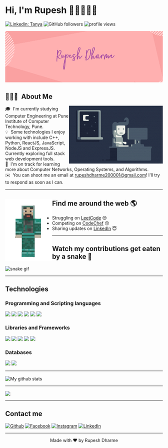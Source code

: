 # Hi, I'm Rupesh 👋🏻👨🏻‍💻

<!-- [![Twitter Follow](https://img.shields.io/twitter/follow/tanyarajhans7?label=Follow)](https://twitter.com/intent/follow?screen_name=tanyarajhans7) -->

[![Linkedin: Tanya](https://img.shields.io/badge/-Rupesh-blue?style=flat-square&logo=Linkedin&logoColor=white&link=https://www.linkedin.com/in/rupeshdharme/)](https://www.linkedin.com/in/rupeshdharme)
![GitHub followers](https://img.shields.io/github/followers/rupesh-dharme?label=Follow&style=social)
<img alt = "profile views" src="https://komarev.com/ghpvc/?username=rupesh-dharme&color=brightgreen">

<!-- ![Purple Gradient Geometric Technology Profile LinkedIn Banner  (1)](https://user-images.githubusercontent.com/61904667/146429293-82261303-fec5-4828-aeba-047883c76f02.png) -->

![Purple Gradient Geometric Technology Profile LinkedIn Banner  (1)](images/name.png)

## 👨🏻‍💻 &nbsp;About Me

<img alt="Night Coding" src="https://raw.githubusercontent.com/AVS1508/AVS1508/master/assets/Night-Coding.gif" align="right"/>

🎓 &nbsp;I'm currently studying Computer Engineering at Pune Institute of Computer Technology, Pune.\
💡 &nbsp;Some technologies I enjoy working with include C++, Python, ReactJS, JavaScript, NodeJS and ExpressJS. Currently exploring full stack web development tools.\
🌱 &nbsp;I'm on track for learning more about Computer Networks, Operating Systems, and Algorithms.\
✉️ &nbsp;You can shoot me an email at rupeshdharme200001@gmail.com! I'll try to respond as soon as I can.

<hr>

## Find me around the web 🌎 <a href="https://www.linkedin.com/in/rupeshdharme/"><img align="left" width="150"  src="images/minecraft-man.gif"></a>

<!-- <a href="https://www.linkedin.com/in/rupeshdharme/"><img align="left" width="150" height="146" src="https://github.com/M0nica/M0nica/blob/main/octomonica/m0nica-octocat-rotating.gif?raw=true"></a> -->

- Struggling on <a href="https://leetcode.com/rupesh_dharme/">LeetCode</a> 😍
- Competing on <a href="https://www.codechef.com/users/rupesh_dharme">CodeChef</a> 🙃
- Sharing updates on <a href="https://www.linkedin.com/in/rupeshdharme/">LinkedIn</a> 😇

<hr>

## Watch my contributions get eaten by a snake 🐍

![snake gif](https://github.com/tanyarajhans/Actions/blob/output/github-contribution-grid-snake.svg)

<hr>

## Technologies

### Programming and Scripting languages

<p>
  <img src="https://img.shields.io/badge/Python-3776AB?style=for-the-badge&logo=python&logoColor=white" />
  <img src="https://img.shields.io/badge/C%2B%2B-00599C?style=for-the-badge&logo=c%2B%2B&logoColor=white" />
  <img src="https://img.shields.io/badge/HTML5-E34F26?style=for-the-badge&logo=html5&logoColor=white" />
  <img src="https://img.shields.io/badge/CSS3-1572B6?style=for-the-badge&logo=css3&logoColor=white" />
  <img src="https://img.shields.io/badge/JavaScript-323330?style=for-the-badge&logo=javascript&logoColor=F7DF1E" />
  <img src="https://img.shields.io/badge/json-5E5C5C?style=for-the-badge&logo=json&logoColor=white" />
</p>

### Libraries and Frameworks
<p>
  <!-- <img src="https://img.shields.io/badge/React_Native-20232A?style=for-the-badge&logo=react&logoColor=61DAFB" /> -->
  <img src="https://img.shields.io/badge/Node.js-339933?style=for-the-badge&logo=nodedotjs&logoColor=white" />
  <!-- <img src="https://img.shields.io/badge/.NET-512BD4?style=for-the-badge&logo=dotnet&logoColor=white" /> -->
  <img src="https://img.shields.io/badge/React-20232A?style=for-the-badge&logo=react&logoColor=61DAFB" />
  <!-- <img src="https://img.shields.io/badge/Svelte-4A4A55?style=for-the-badge&logo=svelte&logoColor=FF3E00" />
  <img src="https://img.shields.io/badge/Vue.js-35495E?style=for-the-badge&logo=vuedotjs&logoColor=4FC08D" />
  <img src="https://img.shields.io/badge/Angular-DD0031?style=for-the-badge&logo=angular&logoColor=white" />
  <img src="https://img.shields.io/badge/AngularJS-E23237?style=for-the-badge&logo=angularjs&logoColor=white" /> -->
  <img src="https://img.shields.io/badge/Bootstrap-563D7C?style=for-the-badge&logo=bootstrap&logoColor=white" />
  <!-- <img src="https://img.shields.io/badge/Tailwind_CSS-38B2AC?style=for-the-badge&logo=tailwind-css&logoColor=white" /> -->
  <img src="https://img.shields.io/badge/jQuery-0769AD?style=for-the-badge&logo=jquery&logoColor=white" />
  <img src="https://img.shields.io/badge/Django-092E20?style=for-the-badge&logo=django&logoColor=white" />
  <!-- <img src="https://img.shields.io/badge/Ruby_on_Rails-CC0000?style=for-the-badge&logo=ruby-on-rails&logoColor=white" />
  <img src="https://img.shields.io/badge/Laravel-FF2D20?style=for-the-badge&logo=laravel&logoColor=white" />
  <img src="https://img.shields.io/badge/Flask-000000?style=for-the-badge&logo=flask&logoColor=white" />
  <img src="https://img.shields.io/badge/nuxt.js-00C58E?style=for-the-badge&logo=nuxtdotjs&logoColor=white" />
  <img src="https://img.shields.io/badge/next.js-000000?style=for-the-badge&logo=nextdotjs&logoColor=white" />
</p> -->

### Databases
<p>
  <img src="https://img.shields.io/badge/MySQL-00000F?style=for-the-badge&logo=mysql&logoColor=white" />
  <!-- <img src="https://img.shields.io/badge/PostgreSQL-316192?style=for-the-badge&logo=postgresql&logoColor=white" /> -->
  <img src="https://img.shields.io/badge/MongoDB-4EA94B?style=for-the-badge&logo=mongodb&logoColor=white" />
  <!-- <img src="https://img.shields.io/badge/SQLite-07405E?style=for-the-badge&logo=sqlite&logoColor=white" /> -->
</p>

<hr>

<img align="center" src="https://github-readme-stats.vercel.app/api?username=rupesh-dharme&show_icons=true&include_all_commits=true&theme=cobalt&hide_border=true" alt="My github stats" />
<hr>

<img align="center" src="https://github-readme-stats.vercel.app/api/top-langs/?username=rupesh-dharme&layout=compact&theme=cobalt&hide_border=true" />

<hr>

## Contact me

[<img alt="Github" src="https://img.shields.io/badge/GitHub-%2312100E.svg?&style=for-the-badge&logo=Github&logoColor=white" />](https://github.com/rupesh-dharme) 
[<img alt="Facebook" src="https://img.shields.io/badge/Facebook-1877F2?style=for-the-badge&logo=facebook&logoColor=white" />](https://www.facebook.com/rupesh.dharme.33/)
[<img alt="Instagram" src="https://img.shields.io/badge/Instagram-E4405F?style=for-the-badge&logo=instagram&logoColor=white" />](https://www.instagram.com/rupesh_dharme/) 
[<img alt="LinkedIn" src="https://img.shields.io/badge/LinkedIn-0077B5?style=for-the-badge&logo=linkedin&logoColor=white" />](https://www.linkedin.com/in/rupeshdharme)

---
<p align="center">Made with ❤️ by Rupesh Dharme </p>
<p align="center">
</p>

